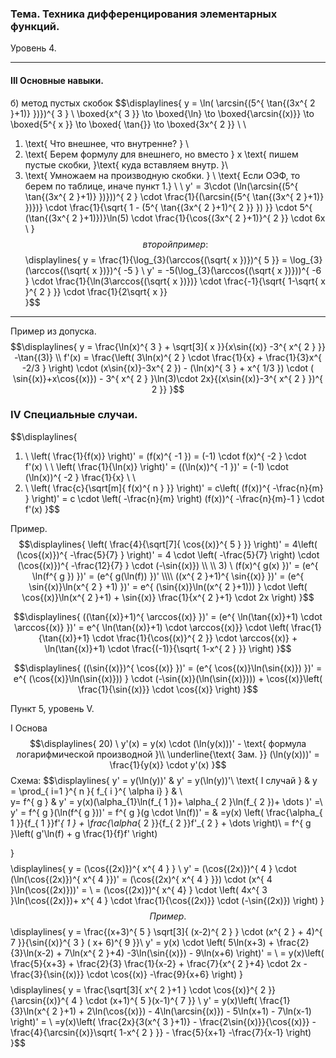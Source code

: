 ### Тема. Техника дифференцирования элементарных функций.
Уровень 4.

---
#### III Основные навыки.
б) метод пустых скобок
$$\displaylines{
y = \ln( \arcsin{(5^{ \tan{(3x^{ 2 }+1)} })})^{ 3 } \\ \boxed{x^{ 3 }} \to  \boxed{\ln} \to  \boxed{\arcsin{(x)}} \to  \boxed{5^{ x }} \to  \boxed{ \tan{}} \to  \boxed{3x^{ 2 }} \\ \\
1. \text{ Что внешнее, что внутренне? } \\
2. \text{ Берем формулу для внешнего, но вместо } x \text{ пишем пустые скобки, }\text{ куда вставляем внутр. }\\
3. \text{ Умножаем на производную скобки. } \\
\text{ Если ОЭФ, то берем по таблице, иначе пункт 1.} 
\\ \\
y' = 3\cdot (\ln(\arcsin{(5^{ \tan{(3x^{ 2 }+1)} })}))^{ 2 } \cdot \frac{1}{(\arcsin{(5^{ \tan{(3x^{ 2 }+1)} })})} \cdot \frac{1}{\sqrt{ 1 - (5^{ \tan{(3x^{ 2 }+1)^{ 2 }} }) }} \cdot 5^{ (\tan{(3x^{ 2 }+1)})}\ln(5) \cdot  \frac{1}{\cos{(3x^{ 2 }+1)}^{ 2 }} \cdot  6x \\
}$$
второй пример:
$$\displaylines{
y = \frac{1}{\log_{3}(\arccos{(\sqrt{ x })})^{ 5 }} = \log_{3}(\arccos{(\sqrt{ x })})^{ -5 } \\
y' = -5(\log_{3}(\arccos{(\sqrt{ x })}))^{ -6 } \cdot  \frac{1}{\ln(3\arccos{(\sqrt{ x })})} \cdot  \frac{-1}{\sqrt{ 1-\sqrt{ x }^{ 2 } }} \cdot  \frac{1}{2\sqrt{ x }}  
}$$
---
Пример из допуска.
$$\displaylines{
y = \frac{\ln(x)^{ 3 } + \sqrt[3]{ x }}{x\sin{(x)} -3^{ x^{ 2 } }} -\tan{(3)}  \\
f'(x) = \frac{\left( 3\ln(x)^{ 2 } \cdot  \frac{1}{x} + \frac{1}{3}x^{ -2/3 } \right) \cdot (x\sin{(x)}-3x^{ 2 }) - (\ln(x)^{ 3 } + x^{ 1/3 }) \cdot ( \sin{(x)}+x\cos{(x)}) - 3^{ x^{ 2 } }\ln(3)\cdot 2x}{(x\sin{(x)}-3^{ x^{ 2 } })^{ 2 }} 
}$$

### IV Специальные случаи.
$$\displaylines{
1) \ \left( \frac{1}{f(x)} \right)' = (f(x)^{ -1 }) = (-1) \cdot  f(x)^{ -2 } \cdot  f'(x) \\
\\
\left( \frac{1}{\ln(x)} \right)' = ((\ln(x))^{ -1 })' = (-1) \cdot  (\ln(x))^{ -2 } \frac{1}{x} \\
\\
2) \ \left( \frac{c}{\sqrt[m]{ f(x)^{ n } }}  \right)' = c\left( (f(x))^{ -\frac{n}{m}  } \right)' = c \cdot  \left( -\frac{n}{m} \right) (f(x))^{ -\frac{n}{m}-1 } \cdot f'(x)
}$$

Пример.
$$\displaylines{
\left( \frac{4}{\sqrt[7]{ \cos{(x)}^{ 5 } }} \right)' = 4\left( (\cos{(x)})^{ -\frac{5}{7}  } \right)' = 4 \cdot  \left( -\frac{5}{7} \right) \cdot (\cos{(x)})^{ -\frac{12}{7}  } \cdot (-\sin{(x)}) \\ \\
3) \ (f(x)^{ g(x) })' = (e^{ \ln(f^{ g }) })' = (e^{ g(\ln(f)) })' \\\\
((x^{ 2 }+1)^{ \sin{(x)} })' = (e^{ \sin{(x)}\ln(x^{ 2 } +1) })' = e^{ (\sin{(x)}\ln((x^{ 2 }+1))) } \cdot \left( \cos{(x)}\ln(x^{ 2 }+1) + \sin{(x)} \frac{1}{x^{ 2 }+1} \cdot  2x \right)
}$$

$$\displaylines{
((\tan{(x)}+1)^{ \arccos{(x)} })' = (e^{ \ln(\tan{(x)}+1) \cdot  \arccos{(x)} })' = e^{ \ln(\tan{(x)}+1) \cdot  \arccos{(x)}} \cdot  \left( \frac{1}{\tan{(x)}+1} \cdot  \frac{1}{\cos{(x)}^{ 2 }} \cdot  \arccos{(x)} + \ln(\tan{(x)}+1) \cdot  \frac{(-1)}{\sqrt{ 1-x^{ 2 } }}  \right)
}$$

$$\displaylines{
((\sin{(x)})^{ \cos{(x)} })' = (e^{ \cos{(x)}\ln(\sin{(x)}) })' = e^{ (\cos{(x)}\ln(\sin{(x)})) } \cdot  (-\sin{(x)}(\ln(\sin{(x)}))) + \cos{(x)}\left( \frac{1}{\sin{(x)}} \cdot  \cos{(x)} \right)
}$$

Пункт 5, уровень V.

I Основа 
$$\displaylines{
20) \ y'(x) = y(x) \cdot  (\ln(y(x)))' - \text{ формула логарифмической производной }\\
\underline{\text{ Зам. }} (\ln(y(x)))' = \frac{1}{y(x)} \cdot  y'(x)
}$$
Схема:
$$\displaylines{
y' = y(\ln(y))' & y' = y(\ln(y))'\\
\text{ I случай } & y = \prod_{ i=1 }^{ n }{ f_{ i }^{ \alpha i} } & \\  
y= f^{ g } & y' = y(x)(\alpha_{1}\ln(f_{ 1 })+ \alpha_{ 2 }\ln(f_{ 2 })+ \dots )' =\\
y' = f^{ g }(\ln(f^{ g }))' = f^{ g }(g \cdot  \ln(f))' = & =y(x) \left( \frac{\alpha_{ 1 }}{f_{ 1 }}f'_{ 1 } + \frac{\alpha_{ 2 }}{f_{ 2 }}f'_{ 2 } + \dots    \right)\\ 
 = f^{ g }\left( g'\ln(f) + g \frac{1}{f}f' \right) 
 
}$$
$$\displaylines{
y = (\cos{(2x)})^{ x^{ 4 } } \\
y' = (\cos{(2x)})^{ 4 } \cdot (\ln(\cos{(2x)})^{ x^{ 4 }})' = (\cos{(2x)^{ x^{ 4 } }}) \cdot  (x^{ 4 }\ln(\cos{(2x)}))' = \\
= (\cos{(2x)})^{ x^{ 4} } \cdot \left( 4x^{ 3 }\ln(\cos{(2x)})+ x^{ 4 } \cdot  \frac{1}{\cos{(2x)}} \cdot  (-\sin{(2x)}) \right)
}$$
Пример.
$$\displaylines{
y = \frac{(x+3)^{ 5 } \sqrt[3]{ (x-2)^{ 2 } } \cdot  (x^{ 2 } + 4)^{ 7 }}{\sin{(x)}^{ 3 } ( x+ 6)^{ 9 }}\\
y' = y(x) \cdot  \left( 5\ln(x+3) + \frac{2}{3}\ln(x-2) + 7\ln(x^{ 2 }+4) -3\ln(\sin{(x)}) - 9\ln(x+6) \right)' = \\
= y(x)\left( \frac{5}{x+3} + \frac{2}{3} \frac{1}{x-2} + \frac{7}{x^{ 2 }+4} \cdot  2x -\frac{3}{\sin{(x)}} \cdot  \cos{(x)} -\frac{9}{x+6} \right)
}$$
$$\displaylines{
y = \frac{\sqrt[3]{ x^{ 2 }+1 } \cdot  \cos{(x)}^{ 2 }}{\arcsin{(x)}^{ 4 } \cdot  (x+1)^{ 5 }(x-1)^{ 7 }} \\
y' = y(x)\left( \frac{1}{3}\ln(x^{ 2 }+1) + 2\ln(\cos{(x)}) - 4\ln(\arcsin{(x)}) - 5\ln(x+1) - 7\ln(x-1) \right)' = \\
=y(x)\left( \frac{2x}{3(x^{ 3 }+1)} - \frac{2\sin{(x)}}{\cos{(x)}} - \frac{4}{\arcsin{(x)}\sqrt{ 1-x^{ 2 } }} - \frac{5}{x+1} -\frac{7}{x-1}   \right)
}$$
